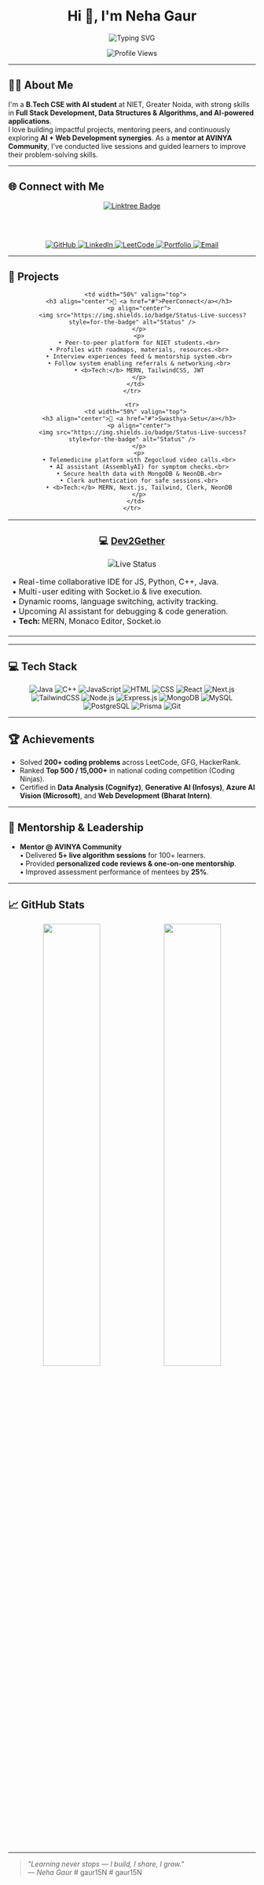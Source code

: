 <h1 align="center">Hi 👋, I'm Neha Gaur</h1>

<div align="center">
  <img src="https://readme-typing-svg.herokuapp.com?font=Fira+Code&weight=600&size=24&pause=1000&color=0EA5E9&center=true&vCenter=true&random=false&width=500&height=60&lines=Full+Stack+Developer;Computer+Science+with+AI+Undergrad;Open+Source+Contributor;200%2B+DSA+Problems+Solved;Top+500+National+Rank+Coder;Mentor+at+AVINYA+Community;AI+%26+Data+Enthusiast;" alt="Typing SVG" />
</div>

<p align="center">
  <img src="https://komarev.com/ghpvc/?username=nehagaur&color=blueviolet&style=for-the-badge" alt="Profile Views" />
</p>

---

## 👨‍💻 About Me

I'm a **B.Tech CSE with AI student** at NIET, Greater Noida, with strong skills in **Full Stack Development, Data Structures & Algorithms, and AI-powered applications**.  
I love building impactful projects, mentoring peers, and continuously exploring **AI + Web Development synergies**. As a **mentor at AVINYA Community**, I’ve conducted live sessions and guided learners to improve their problem-solving skills.

---

## 🌐 Connect with Me

<div align="center">

  <!-- Stylish Badge -->
  <a href="https://linktr.ee/nehagaur" target="_blank">
    <img src="https://img.shields.io/badge/🌐%20Explore%20All%20Links-1e3c72?style=for-the-badge&logo=linktree&logoColor=white&labelColor=2a5298&color=1e3c72" alt="Linktree Badge" />
  </a>

  <br><br>

  <!-- GitHub -->
  <a href="https://github.com/nehagaur" target="_blank">
    <img src="https://img.shields.io/badge/GitHub-12100E?style=for-the-badge&logo=github&logoColor=white" alt="GitHub" />
  </a>

  <!-- LinkedIn -->
  <a href="https://linkedin.com/in/nehagaur" target="_blank">
    <img src="https://img.shields.io/badge/LinkedIn-0A66C2?style=for-the-badge&logo=linkedin&logoColor=white" alt="LinkedIn" />
  </a>

  <!-- LeetCode -->
  <a href="https://leetcode.com/u/nehagaur" target="_blank">
    <img src="https://img.shields.io/badge/LeetCode-FFA116?style=for-the-badge&logo=leetcode&logoColor=black" alt="LeetCode" />
  </a>

  <!-- Portfolio -->
  <a href="https://nehagaur-portfolio.vercel.app" target="_blank">
    <img src="https://img.shields.io/badge/Portfolio-4CAF50?style=for-the-badge&logo=About.me&logoColor=white" alt="Portfolio" />
  </a>

  <!-- Email -->
  <a href="mailto:gauran0236@gmail.com" target="_blank">
    <img src="https://img.shields.io/badge/Email-D14836?style=for-the-badge&logo=gmail&logoColor=white" alt="Email" />
  </a>

</div>

---

## 🚀 Projects

<div align="center">
  <table>
    <tr>
      <td width="50%" valign="top">
        <h3 align="center">💻 <a href="#">Dev2Gether</a></h3>
        <p align="center">
          <img src="https://img.shields.io/badge/Status-Live-success?style=for-the-badge" alt="Live Status" />
        </p>
        <p>
        • Real-time collaborative IDE for JS, Python, C++, Java.<br>
        • Multi-user editing with Socket.io & live execution.<br>
        • Dynamic rooms, language switching, activity tracking.<br>
        • Upcoming AI assistant for debugging & code generation.<br>
        • <b>Tech:</b> MERN, Monaco Editor, Socket.io
        </p>
      </td>

      <td width="50%" valign="top">
        <h3 align="center">🤝 <a href="#">PeerConnect</a></h3>
        <p align="center">
          <img src="https://img.shields.io/badge/Status-Live-success?style=for-the-badge" alt="Status" />
        </p>
        <p>
        • Peer-to-peer platform for NIET students.<br>
        • Profiles with roadmaps, materials, resources.<br>
        • Interview experiences feed & mentorship system.<br>
        • Follow system enabling referrals & networking.<br>
        • <b>Tech:</b> MERN, TailwindCSS, JWT
        </p>
      </td>
    </tr>

    <tr>
      <td width="50%" valign="top">
        <h3 align="center">🏥 <a href="#">Swasthya-Setu</a></h3>
        <p align="center">
          <img src="https://img.shields.io/badge/Status-Live-success?style=for-the-badge" alt="Status" />
        </p>
        <p>
        • Telemedicine platform with Zegocloud video calls.<br>
        • AI assistant (AssemblyAI) for symptom checks.<br>
        • Secure health data with MongoDB & NeonDB.<br>
        • Clerk authentication for safe sessions.<br>
        • <b>Tech:</b> MERN, Next.js, Tailwind, Clerk, NeonDB
        </p>
      </td>
    </tr>
  </table>
</div>

---

## 💻 Tech Stack

<div align="center">

![Java](https://img.shields.io/badge/Java-007396?style=for-the-badge&logo=openjdk&logoColor=white)
![C++](https://img.shields.io/badge/C++-00599C?style=for-the-badge&logo=cplusplus&logoColor=white)
![JavaScript](https://img.shields.io/badge/JavaScript-F7DF1E?style=for-the-badge&logo=javascript&logoColor=black)
![HTML](https://img.shields.io/badge/HTML5-E34F26?style=for-the-badge&logo=html5&logoColor=white)
![CSS](https://img.shields.io/badge/CSS3-1572B6?style=for-the-badge&logo=css3&logoColor=white)
![React](https://img.shields.io/badge/React-20232A?style=for-the-badge&logo=react&logoColor=61DAFB)
![Next.js](https://img.shields.io/badge/Next.js-000000?style=for-the-badge&logo=nextdotjs&logoColor=white)
![TailwindCSS](https://img.shields.io/badge/Tailwind_CSS-38B2AC?style=for-the-badge&logo=tailwind-css&logoColor=white)
![Node.js](https://img.shields.io/badge/Node.js-339933?style=for-the-badge&logo=nodedotjs&logoColor=white)
![Express.js](https://img.shields.io/badge/Express.js-000000?style=for-the-badge&logo=express&logoColor=white)
![MongoDB](https://img.shields.io/badge/MongoDB-4EA94B?style=for-the-badge&logo=mongodb&logoColor=white)
![MySQL](https://img.shields.io/badge/MySQL-00758F?style=for-the-badge&logo=mysql&logoColor=white)
![PostgreSQL](https://img.shields.io/badge/PostgreSQL-4169E1?style=for-the-badge&logo=postgresql&logoColor=white)
![Prisma](https://img.shields.io/badge/Prisma-2D3748?style=for-the-badge&logo=prisma&logoColor=white)
![Git](https://img.shields.io/badge/Git-F05032?style=for-the-badge&logo=git&logoColor=white)

</div>

---

## 🏆 Achievements

- Solved **200+ coding problems** across LeetCode, GFG, HackerRank.  
- Ranked **Top 500 / 15,000+** in national coding competition (Coding Ninjas).  
- Certified in **Data Analysis (Cognifyz)**, **Generative AI (Infosys)**, **Azure AI Vision (Microsoft)**, and **Web Development (Bharat Intern)**.  

---

## 🤝 Mentorship & Leadership

- **Mentor @ AVINYA Community**  
  • Delivered **5+ live algorithm sessions** for 100+ learners.  
  • Provided **personalized code reviews & one-on-one mentorship**.  
  • Improved assessment performance of mentees by **25%**.  

---

## 📈 GitHub Stats

<div align="center">
  <img width="48%" src="https://streak-stats.demolab.com/?user=nehagaur&theme=radical&hide_border=true" />
  <img width="48%" src="https://github-readme-activity-graph.vercel.app/graph?username=nehagaur&bg_color=1a1b27&color=628fda&line=2fcbfe&point=ffffff&area=true&hide_border=true" />
</div>

---

> _"Learning never stops — I build, I share, I grow."_  
> — *Neha Gaur*
#   g a u r 1 5 N  
 #   g a u r 1 5 N  
 